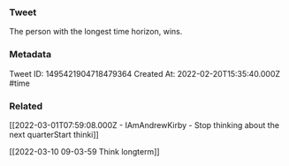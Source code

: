 ### Tweet
The person with the longest time horizon, wins.

### Metadata
Tweet ID: 1495421904718479364
Created At: 2022-02-20T15:35:40.000Z
#time

### Related
[[2022-03-01T07:59:08.000Z - IAmAndrewKirby - Stop thinking about the next quarterStart thinki]]

[[2022-03-10 09-03-59 Think longterm]]
